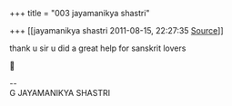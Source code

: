 +++
title = "003 jayamanikya shastri"

+++
[[jayamanikya shastri	2011-08-15, 22:27:35 [Source](https://groups.google.com/g/bvparishat/c/Ymdiw63HyCo)]]



thank u sir u did a great help for sanskrit lovers



  
--  
G JAYAMANIKYA SHASTRI  

